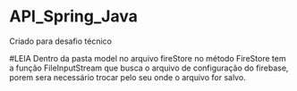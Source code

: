 # API_Spring_Java
Criado para desafio técnico

#LEIA
Dentro da pasta model no arquivo fireStore no método FireStore tem a função FileInputStream que busca o arquivo de configuração do firebase, porem sera necessário trocar pelo seu onde o arquivo for salvo.
